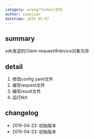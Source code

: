 ```yaml
---
category: wrong/format/039
author: xiaojian
datetime: 2015-05-07
---
```


## summary

sdk发送的Client-request中device对象为空

## detail

1. 修改config.yaml文件
1. 编写request文件
1. 编写result文件
1. 运行tkit

## changelog

- 2015-04-23: 初始版本
- 2015-04-23: 初始版本